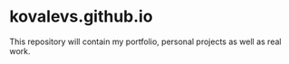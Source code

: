 # kovalevs.github.io
This repository will contain my portfolio, personal projects as well as real work.
